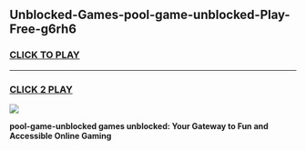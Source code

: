 
## Unblocked-Games-pool-game-unblocked-Play-Free-g6rh6
<h3>
<a href="https://premium76.site?title=pool-game-unblocked&ref=23A">CLICK TO PLAY</a></h3>
<hr>

<h3>
<a href="https://premium76.site?title=pool-game-unblocked&ref=23A">CLICK 2 PLAY</a>
  
</h3>

<a href="https://premium76.site?title=pool-game-unblocked&ref=23A"><img src="https://clearcache.store/games.png"></a>


**pool-game-unblocked games unblocked: Your Gateway to Fun and Accessible Online Gaming**
